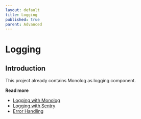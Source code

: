 ```yaml
---
layout: default
title: Logging
published: true
parent: Advanced
---
```


# Logging

## Introduction

This project already contains Monolog as logging component.

**Read more**

* [Logging with Monolog](https://odan.github.io/2020/05/25/slim4-logging.html)
* [Logging with Sentry](https://odan.github.io/2020/06/18/slim4-sentry.html)
* [Error Handling](https://odan.github.io/2020/05/27/slim4-error-handling.html)

